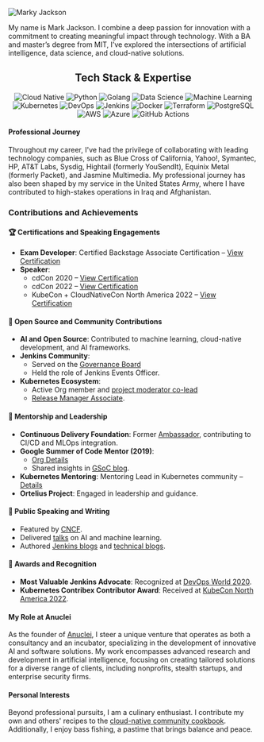 ![Marky Jackson](https://i.ibb.co/zPzLYSB/IMG-0669.jpg)

My name is Mark Jackson. I combine a deep passion for innovation with a commitment to creating meaningful impact through technology. With a BA and master’s degree from MIT, I’ve explored the intersections of artificial intelligence, data science, and cloud-native solutions.

<div align="center">
  <h2>Tech Stack & Expertise</h2>
  <img src="https://img.shields.io/badge/Cloud%20Native-CNCF-informational?style=for-the-badge&logo=cloudsmith&logoColor=white" alt="Cloud Native" />
  <img src="https://img.shields.io/badge/Python-3.9-blue?style=for-the-badge&logo=python&logoColor=white" alt="Python" />
  <img src="https://img.shields.io/badge/Go-1.19-blue?style=for-the-badge&logo=go&logoColor=white" alt="Golang" />
  <img src="https://img.shields.io/badge/Data%20Science-Analysis-informational?style=for-the-badge&logo=apache-spark&logoColor=white" alt="Data Science" />
  <img src="https://img.shields.io/badge/Machine%20Learning-Modeling-important?style=for-the-badge&logo=tensorflow&logoColor=white" alt="Machine Learning" />
  <img src="https://img.shields.io/badge/Kubernetes-Orchestration-blue?style=for-the-badge&logo=kubernetes&logoColor=white" alt="Kubernetes" />
  <img src="https://img.shields.io/badge/DevOps-CICD-success?style=for-the-badge&logo=jenkins&logoColor=white" alt="DevOps" />
  <img src="https://img.shields.io/badge/Jenkins-Automation-orange?style=for-the-badge&logo=jenkins&logoColor=white" alt="Jenkins" />
  <img src="https://img.shields.io/badge/Docker-Containerization-blue?style=for-the-badge&logo=docker&logoColor=white" alt="Docker" />
  <img src="https://img.shields.io/badge/Terraform-IaC-623CE4?style=for-the-badge&logo=terraform&logoColor=white" alt="Terraform" />
  <img src="https://img.shields.io/badge/PostgreSQL-Database-316192?style=for-the-badge&logo=postgresql&logoColor=white" alt="PostgreSQL" />
  <img src="https://img.shields.io/badge/AWS-Cloud-orange?style=for-the-badge&logo=amazon-aws&logoColor=white" alt="AWS" />
  <img src="https://img.shields.io/badge/Azure-Cloud-blue?style=for-the-badge&logo=microsoft-azure&logoColor=white" alt="Azure" />
  <img src="https://img.shields.io/badge/GitHub%20Actions-Automation-green?style=for-the-badge&logo=github-actions&logoColor=white" alt="GitHub Actions" />
</div> 

#### Professional Journey

Throughout my career, I've had the privilege of collaborating with leading technology companies, such as Blue Cross of California, Yahoo!, Symantec, HP, AT&T Labs, Sysdig, Hightail (formerly YouSendIt), Equinix Metal (formerly Packet), and Jasmine Multimedia. My professional journey has also been shaped by my service in the United States Army, where I have contributed to high-stakes operations in Iraq and Afghanistan.

### Contributions and Achievements  

#### 🏆 Certifications and Speaking Engagements  
- **Exam Developer**: Certified Backstage Associate Certification – [View Certification](https://www.credly.com/badges/1b5a6de3-e6d9-452b-8752-ff8687a94d3a)  
- **Speaker**:  
  - cdCon 2020 – [View Certification](https://www.credly.com/badges/b59dd708-ab91-45b9-bed2-c9d3f132efcf/public_url)  
  - cdCon 2022 – [View Certification](https://www.credly.com/badges/554b47b8-260b-4f25-8392-6825330e7103/public_url)  
  - KubeCon + CloudNativeCon North America 2022 – [View Certification](https://www.credly.com/badges/75f117fb-c312-4baf-811a-9be3d5179203/public_url)  

#### 🔧 Open Source and Community Contributions  
- **AI and Open Source**: Contributed to machine learning, cloud-native development, and AI frameworks.  
- **Jenkins Community**:  
  - Served on the [Governance Board](https://groups.google.com/g/jenkinsci-dev/c/JusGlXCwbx0/m/2yHT3BFcAAAJ)  
  - Held the role of Jenkins Events Officer.  
- **Kubernetes Ecosystem**:  
  - Active Org member and [project moderator co-lead](https://github.com/kubernetes/community/pull/5783#issuecomment-841935980)  
  - [Release Manager Associate](https://github.com/markyjackson-taulia/sig-release/blob/master/release-managers.md).  

#### 🤝 Mentorship and Leadership  
- **Continuous Delivery Foundation**: Former [Ambassador](https://cd.foundation/ambassador-program-overview-application/community-ambassador-cohort20/), contributing to CI/CD and MLOps integration.  
- **Google Summer of Code Mentor (2019)**:  
  - [Org Details](https://summerofcode.withgoogle.com/archive/2019/organizations/4658407594786816)  
  - Shared insights in [GSoC blog](https://www.jenkins.io/blog/2019/10/08/google-summer-of-code-mentor-and-org-admin-perspective/).  
- **Kubernetes Mentoring**: Mentoring Lead in Kubernetes community – [Details](https://github.com/kubernetes/community/blob/master/mentoring/OWNERS#L6)  
- **Ortelius Project**: Engaged in leadership and guidance.  

#### 📢 Public Speaking and Writing  
- Featured by [CNCF](https://www.cncf.io/blog/2020/02/18/why-i-contribute-to-the-open-source-community-and-you-should-too/).  
- Delivered [talks](https://www.youtube.com/watch?v=h4hKSXjCqyI) on AI and machine learning.  
- Authored [Jenkins blogs](https://www.jenkins.io/blog/authors/markyjackson-taulia/) and [technical blogs](https://cd.foundation/blog/2020/05/29/mlops-an-introduction/).  

#### 🌟 Awards and Recognition  
- **Most Valuable Jenkins Advocate**: Recognized at [DevOps World 2020](https://www.businesswire.com/news/home/20200924005128/en/DevOps-World-2020-Award-Winners-Announced).  
- **Kubernetes Contribex Contributor Award**: Received at [KubeCon North America 2022](https://www.kubernetes.dev/community/awards/2022/#contributor-experience).  

#### My Role at Anuclei

As the founder of [Anuclei](https://anuclei.com), I steer a unique venture that operates as both a consultancy and an incubator, specializing in the development of innovative AI and software solutions. My work encompasses advanced research and development in artificial intelligence, focusing on creating tailored solutions for a diverse range of clients, including nonprofits, stealth startups, and enterprise security firms.

#### Personal Interests

Beyond professional pursuits, I am a culinary enthusiast. I contribute my own and others' recipes to the [cloud-native community cookbook](https://github.com/cncf/cloud-native-community-cookbook). Additionally, I enjoy bass fishing, a pastime that brings balance and peace.
